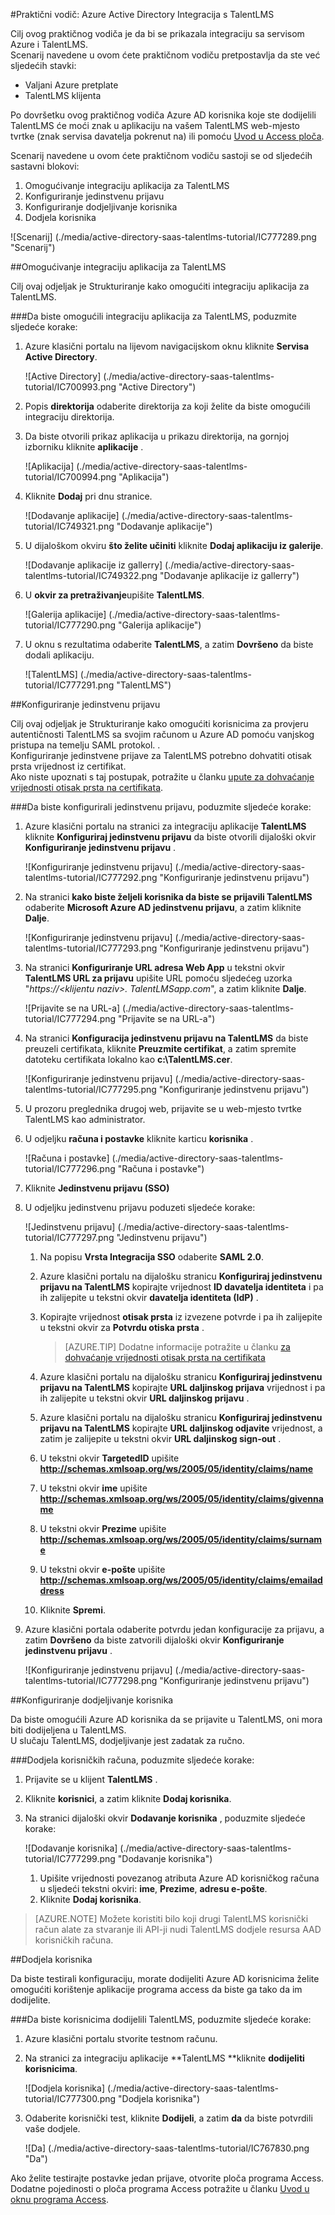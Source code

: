 <properties 
    pageTitle="Praktični vodič: Azure Active Directory Integracija s TalentLMS | Microsoft Azure" 
    description="Saznajte kako koristiti TalentLMS s Azure Active Directory da biste omogućili jedinstvenu prijavu, automatiziranog dodjele resursa i više!" 
    services="active-directory" 
    authors="jeevansd"  
    documentationCenter="na" 
    manager="femila"/>
<tags 
    ms.service="active-directory" 
    ms.devlang="na" 
    ms.topic="article" 
    ms.tgt_pltfrm="na" 
    ms.workload="identity" 
    ms.date="09/11/2016" 
    ms.author="jeedes" />

#<a name="tutorial-azure-active-directory-integration-with-talentlms"></a>Praktični vodič: Azure Active Directory Integracija s TalentLMS
  
Cilj ovog praktičnog vodiča je da bi se prikazala integraciju sa servisom Azure i TalentLMS.  
Scenarij navedene u ovom ćete praktičnom vodiču pretpostavlja da ste već sljedećih stavki:

-   Valjani Azure pretplate
-   TalentLMS klijenta
  
Po dovršetku ovog praktičnog vodiča Azure AD korisnika koje ste dodijelili TalentLMS će moći znak u aplikaciju na vašem TalentLMS web-mjesto tvrtke (znak servisa davatelja pokrenut na) ili pomoću [Uvod u Access ploča](active-directory-saas-access-panel-introduction.md).
  
Scenarij navedene u ovom ćete praktičnom vodiču sastoji se od sljedećih sastavni blokovi:

1.  Omogućivanje integraciju aplikacija za TalentLMS
2.  Konfiguriranje jedinstvenu prijavu
3.  Konfiguriranje dodjeljivanje korisnika
4.  Dodjela korisnika

![Scenarij] (./media/active-directory-saas-talentlms-tutorial/IC777289.png "Scenarij")

##<a name="enabling-the-application-integration-for-talentlms"></a>Omogućivanje integraciju aplikacija za TalentLMS
  
Cilj ovaj odjeljak je Strukturiranje kako omogućiti integraciju aplikacija za TalentLMS.

###<a name="to-enable-the-application-integration-for-talentlms-perform-the-following-steps"></a>Da biste omogućili integraciju aplikacija za TalentLMS, poduzmite sljedeće korake:

1.  Azure klasični portalu na lijevom navigacijskom oknu kliknite **Servisa Active Directory**.

    ![Active Directory] (./media/active-directory-saas-talentlms-tutorial/IC700993.png "Active Directory")

2.  Popis **direktorija** odaberite direktorija za koji želite da biste omogućili integraciju direktorija.

3.  Da biste otvorili prikaz aplikacija u prikazu direktorija, na gornjoj izborniku kliknite **aplikacije** .

    ![Aplikacija] (./media/active-directory-saas-talentlms-tutorial/IC700994.png "Aplikacija")

4.  Kliknite **Dodaj** pri dnu stranice.

    ![Dodavanje aplikacije] (./media/active-directory-saas-talentlms-tutorial/IC749321.png "Dodavanje aplikacije")

5.  U dijaloškom okviru **što želite učiniti** kliknite **Dodaj aplikaciju iz galerije**.

    ![Dodavanje aplikacije iz gallerry] (./media/active-directory-saas-talentlms-tutorial/IC749322.png "Dodavanje aplikacije iz gallerry")

6.  U **okvir za pretraživanje**upišite **TalentLMS**.

    ![Galerija aplikacije] (./media/active-directory-saas-talentlms-tutorial/IC777290.png "Galerija aplikacije")

7.  U oknu s rezultatima odaberite **TalentLMS**, a zatim **Dovršeno** da biste dodali aplikaciju.

    ![TalentLMS] (./media/active-directory-saas-talentlms-tutorial/IC777291.png "TalentLMS")

##<a name="configuring-single-sign-on"></a>Konfiguriranje jedinstvenu prijavu
  
Cilj ovaj odjeljak je Strukturiranje kako omogućiti korisnicima za provjeru autentičnosti TalentLMS sa svojim računom u Azure AD pomoću vanjskog pristupa na temelju SAML protokol. .  
Konfiguriranje jedinstvene prijave za TalentLMS potrebno dohvatiti otisak prsta vrijednost iz certifikat.  
Ako niste upoznati s taj postupak, potražite u članku [upute za dohvaćanje vrijednosti otisak prsta na certifikata](http://youtu.be/YKQF266SAxI).

###<a name="to-configure-single-sign-on-perform-the-following-steps"></a>Da biste konfigurirali jedinstvenu prijavu, poduzmite sljedeće korake:

1.  Azure klasični portalu na stranici za integraciju aplikacije **TalentLMS** kliknite **Konfiguriraj jedinstvenu prijavu** da biste otvorili dijaloški okvir **Konfiguriranje jedinstvenu prijavu** .

    ![Konfiguriranje jedinstvenu prijavu] (./media/active-directory-saas-talentlms-tutorial/IC777292.png "Konfiguriranje jedinstvenu prijavu")

2.  Na stranici **kako biste željeli korisnika da biste se prijavili TalentLMS** odaberite **Microsoft Azure AD jedinstvenu prijavu**, a zatim kliknite **Dalje**.

    ![Konfiguriranje jedinstvenu prijavu] (./media/active-directory-saas-talentlms-tutorial/IC777293.png "Konfiguriranje jedinstvenu prijavu")

3.  Na stranici **Konfiguriranje URL adresa Web App** u tekstni okvir **TalentLMS URL za prijavu** upišite URL pomoću sljedećeg uzorka "*https://\<klijentu naziv\>. TalentLMSapp.com*", a zatim kliknite **Dalje**.

    ![Prijavite se na URL-a] (./media/active-directory-saas-talentlms-tutorial/IC777294.png "Prijavite se na URL-a")

4.  Na stranici **Konfiguracija jedinstvenu prijavu na TalentLMS** da biste preuzeli certifikata, kliknite **Preuzmite certifikat**, a zatim spremite datoteku certifikata lokalno kao **c:\\TalentLMS.cer**.

    ![Konfiguriranje jedinstvenu prijavu] (./media/active-directory-saas-talentlms-tutorial/IC777295.png "Konfiguriranje jedinstvenu prijavu")

5.  U prozoru preglednika drugoj web, prijavite se u web-mjesto tvrtke TalentLMS kao administrator.

6.  U odjeljku **računa i postavke** kliknite karticu **korisnika** .

    ![Računa i postavke] (./media/active-directory-saas-talentlms-tutorial/IC777296.png "Računa i postavke")

7.  Kliknite **Jedinstvenu prijavu (SSO)**

8.  U odjeljku jedinstvenu prijavu poduzeti sljedeće korake:

    ![Jedinstvenu prijavu] (./media/active-directory-saas-talentlms-tutorial/IC777297.png "Jedinstvenu prijavu")

    1.  Na popisu **Vrsta Integracija SSO** odaberite **SAML 2.0**.
    2.  Azure klasični portalu na dijalošku stranicu **Konfiguriraj jedinstvenu prijavu na TalentLMS** kopirajte vrijednost **ID davatelja identiteta** i pa ih zalijepite u tekstni okvir **davatelja identiteta (IdP)** .
    3.  Kopirajte vrijednost **otisak prsta** iz izvezene potvrde i pa ih zalijepite u tekstni okvir za **Potvrdu otiska prsta** .

        >[AZURE.TIP] Dodatne informacije potražite u članku [za dohvaćanje vrijednosti otisak prsta na certifikata](http://youtu.be/YKQF266SAxI)

    4.  Azure klasični portalu na dijalošku stranicu **Konfiguriraj jedinstvenu prijavu na TalentLMS** kopirajte **URL daljinskog prijava** vrijednost i pa ih zalijepite u tekstni okvir **URL daljinskog prijavu** .
    5.  Azure klasični portalu na dijalošku stranicu **Konfiguriraj jedinstvenu prijavu na TalentLMS** kopirajte **URL daljinskog odjavite** vrijednost, a zatim je zalijepite u tekstni okvir **URL daljinskog sign-out** .
    6.  U tekstni okvir **TargetedID** upišite **http://schemas.xmlsoap.org/ws/2005/05/identity/claims/name**
    7.  U tekstni okvir **ime** upišite **http://schemas.xmlsoap.org/ws/2005/05/identity/claims/givenname**
    8.  U tekstni okvir **Prezime** upišite **http://schemas.xmlsoap.org/ws/2005/05/identity/claims/surname**
    9.  U tekstni okvir **e-pošte** upišite **http://schemas.xmlsoap.org/ws/2005/05/identity/claims/emailaddress**
    10. Kliknite **Spremi**.

9.  Azure klasični portala odaberite potvrdu jedan konfiguracije za prijavu, a zatim **Dovršeno** da biste zatvorili dijaloški okvir **Konfiguriranje jedinstvenu prijavu** .

    ![Konfiguriranje jedinstvenu prijavu] (./media/active-directory-saas-talentlms-tutorial/IC777298.png "Konfiguriranje jedinstvenu prijavu")

##<a name="configuring-user-provisioning"></a>Konfiguriranje dodjeljivanje korisnika
  
Da biste omogućili Azure AD korisnika da se prijavite u TalentLMS, oni mora biti dodijeljena u TalentLMS.  
U slučaju TalentLMS, dodjeljivanje jest zadatak za ručno.

###<a name="to-provision-a-user-accounts-perform-the-following-steps"></a>Dodjela korisničkih računa, poduzmite sljedeće korake:

1.  Prijavite se u klijent **TalentLMS** .

2.  Kliknite **korisnici**, a zatim kliknite **Dodaj korisnika**.

3.  Na stranici dijaloški okvir **Dodavanje korisnika** , poduzmite sljedeće korake:

    ![Dodavanje korisnika] (./media/active-directory-saas-talentlms-tutorial/IC777299.png "Dodavanje korisnika")

    1.  Upišite vrijednosti povezanog atributa Azure AD korisničkog računa u sljedeći tekstni okviri: **ime**, **Prezime**, **adresu e-pošte**.
    2.  Kliknite **Dodaj korisnika**.

>[AZURE.NOTE] Možete koristiti bilo koji drugi TalentLMS korisnički račun alate za stvaranje ili API-ji nudi TalentLMS dodjele resursa AAD korisničkih računa.

##<a name="assigning-users"></a>Dodjela korisnika
  
Da biste testirali konfiguraciju, morate dodijeliti Azure AD korisnicima želite omogućiti korištenje aplikacije programa access da biste ga tako da im dodijelite.

###<a name="to-assign-users-to-talentlms-perform-the-following-steps"></a>Da biste korisnicima dodijelili TalentLMS, poduzmite sljedeće korake:

1.  Azure klasični portalu stvorite testnom računu.

2.  Na stranici za integraciju aplikacije **TalentLMS **kliknite **dodijeliti korisnicima**.

    ![Dodjela korisnika] (./media/active-directory-saas-talentlms-tutorial/IC777300.png "Dodjela korisnika")

3.  Odaberite korisnički test, kliknite **Dodijeli**, a zatim **da** da biste potvrdili vaše dodjele.

    ![Da] (./media/active-directory-saas-talentlms-tutorial/IC767830.png "Da")
  
Ako želite testirajte postavke jedan prijave, otvorite ploča programa Access. Dodatne pojedinosti o ploča programa Access potražite u članku [Uvod u oknu programa Access](active-directory-saas-access-panel-introduction.md).